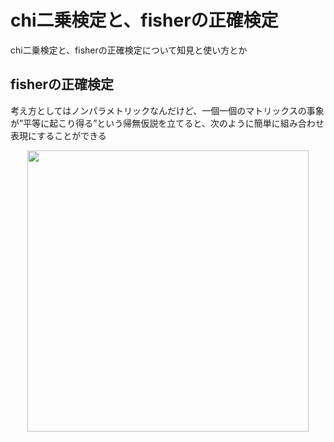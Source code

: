 # chi二乗検定と、fisherの正確検定
chi二乗検定と、fisherの正確検定について知見と使い方とか

## fisherの正確検定
考え方としてはノンパラメトリックなんだけど、一個一個のマトリックスの事象が”平等に起こり得る”という帰無仮説を立てると、次のように簡単に組み合わせ表現にすることができる  

<p align="center">
  <img width="450px" src="https://paper.dropbox.com/ep/redirect/image?url=https%3A%2F%2Fd2mxuefqeaa7sj.cloudfront.net%2Fs_EE12F232E20277B2DD1DA92ADFAC267FEF4322A165C4B98500864ED1B7C26E1A_1518436118155_image.png&hmac=s2tHxxB%2BI1ukrniv%2BR7GQSBXkZgbJlAJNKvv%2Fk%2FV1B0%3D&width=1490">
</p>
